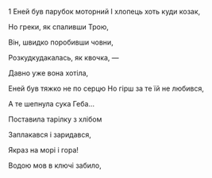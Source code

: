 
1 Еней був парубок моторний
І хлопець хоть куди козак,


Но греки, як спаливши Трою,





Він, швидко поробивши човни,




Розкудкудакалась, як квочка, —

Давно уже вона хотіла,


Еней був тяжко не по серцю
Но гірш за те їй не любився,










А те шепнула сука Геба...











Поставила тарілку з хлібом





































Заплакався і заридався,

Якраз на морі і гора!

Водою мов в ключі забило,

